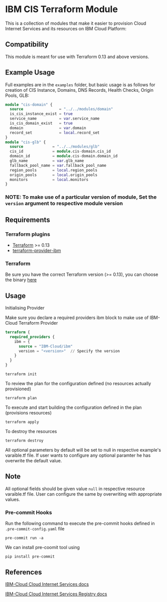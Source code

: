 # IBM CIS Terraform Module

This is a collection of modules that make it easier to provision Cloud Internet Services and its resources on IBM Cloud Platform:
## Compatibility

This module is meant for use with Terraform 0.13 and above versions.

## Example Usage

Full examples are in the `examples` folder, but basic usage is as follows for creation of CIS Instance, Domains, DNS Records, Health Checks, Origin Pools, GLB:

```terraform
module "cis-domain" {
  source                = "../../modules/domain"
  is_cis_instance_exist = true
  service_name          = var.service_name
  is_cis_domain_exist   = true
  domain                = var.domain
  record_set            = local.record_set
}
module "cis-glb" {
  source             = "../../modules/glb"
  cis_id             = module.cis-domain.cis_id
  domain_id          = module.cis-domain.domain_id
  glb_name           = var.glb_name
  fallback_pool_name = var.fallback_pool_name
  region_pools       = local.region_pools
  origin_pools       = local.origin_pools
  monitors           = local.monitors
}
```

### NOTE: To make use of a particular version of module, Set the `version` argument to respective module version

## Requirements

### Terraform plugins

* [Terraform](https://www.terraform.io/downloads.html) >= 0.13
* [terraform-provider-ibm](https://github.com/IBM-Cloud/terraform-provider-ibm)

### Terraform

Be sure you have the correct Terraform version (>= 0.13), you can choose the binary [here](https://releases.hashicorp.com/terraform/)

## Usage

Initialising Provider

Make sure you declare a required providers ibm block to make use of IBM-Cloud Terraform Provider

```terraform
terraform {
  required_providers {
    ibm = {
      source = "IBM-Cloud/ibm"
      version = "<version>"  // Specify the version
    }
  }
}
```

`terraform init`

To review the plan for the configuration defined (no resources actually provisioned)

`terraform plan`

To execute and start building the configuration defined in the plan (provisions resources)

`terraform apply`

To destroy the resources

`terraform destroy`

All optional parameters by default will be set to null in respective example's varaible.tf file. If user wants to configure any optional paramter he has overwrite the default value.

## Note

All optional fields should be given value `null` in respective resource varaible.tf file. User can configure the same by overwriting with appropriate values.

### Pre-commit Hooks

Run the following command to execute the pre-commit hooks defined in `.pre-commit-config.yaml` file

  `pre-commit run -a`

We can install pre-coomit tool using

  `pip install pre-commit`

## References

[IBM-Cloud Cloud Internet Services docs](https://cloud.ibm.com/docs/cis/getting-started.html)

[IBM-Cloud Cloud Internet Services Registry docs](https://registry.terraform.io/providers/IBM-Cloud/ibm/latest/docs/resources/cis)
